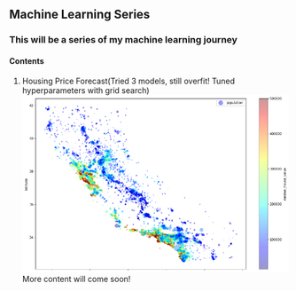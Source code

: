 ## Machine Learning Series

### This will be a series of my machine learning journey

#### Contents
1. Housing Price Forecast(Tried 3 models, still overfit! Tuned hyperparameters with grid search)
![California-Distribution](house.png)
More content will come soon!